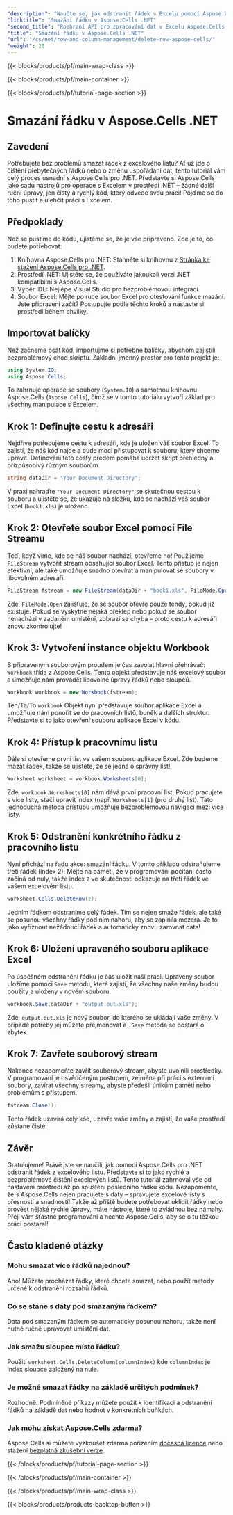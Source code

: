 ```yaml
---
"description": "Naučte se, jak odstranit řádek v Excelu pomocí Aspose.Cells pro .NET. Tato podrobná příručka zahrnuje předpoklady, import kódu a podrobný návod pro bezproblémovou manipulaci s daty."
"linktitle": "Smazání řádku v Aspose.Cells .NET"
"second_title": "Rozhraní API pro zpracování dat v Excelu Aspose.Cells v .NET"
"title": "Smazání řádku v Aspose.Cells .NET"
"url": "/cs/net/row-and-column-management/delete-row-aspose-cells/"
"weight": 20
---
```


{{< blocks/products/pf/main-wrap-class >}}

{{< blocks/products/pf/main-container >}}

{{< blocks/products/pf/tutorial-page-section >}}

# Smazání řádku v Aspose.Cells .NET

## Zavedení
Potřebujete bez problémů smazat řádek z excelového listu? Ať už jde o čištění přebytečných řádků nebo o změnu uspořádání dat, tento tutoriál vám celý proces usnadní s Aspose.Cells pro .NET. Představte si Aspose.Cells jako sadu nástrojů pro operace s Excelem v prostředí .NET – žádné další ruční úpravy, jen čistý a rychlý kód, který odvede svou práci! Pojďme se do toho pustit a ulehčit práci s Excelem.
## Předpoklady
Než se pustíme do kódu, ujistěme se, že je vše připraveno. Zde je to, co budete potřebovat:
1. Knihovna Aspose.Cells pro .NET: Stáhněte si knihovnu z [Stránka ke stažení Aspose.Cells pro .NET](https://releases.aspose.com/cells/net/).  
2. Prostředí .NET: Ujistěte se, že používáte jakoukoli verzi .NET kompatibilní s Aspose.Cells.
3. Výběr IDE: Nejlépe Visual Studio pro bezproblémovou integraci.
4. Soubor Excel: Mějte po ruce soubor Excel pro otestování funkce mazání.
Jste připraveni začít? Postupujte podle těchto kroků a nastavte si prostředí během chvilky.
## Importovat balíčky
Než začneme psát kód, importujme si potřebné balíčky, abychom zajistili bezproblémový chod skriptu. Základní jmenný prostor pro tento projekt je:
```csharp
using System.IO;
using Aspose.Cells;
```
To zahrnuje operace se soubory (`System.IO`) a samotnou knihovnu Aspose.Cells (`Aspose.Cells`), čímž se v tomto tutoriálu vytvoří základ pro všechny manipulace s Excelem.
## Krok 1: Definujte cestu k adresáři
Nejdříve potřebujeme cestu k adresáři, kde je uložen váš soubor Excel. To zajistí, že náš kód najde a bude moci přistupovat k souboru, který chceme upravit. Definování této cesty předem pomáhá udržet skript přehledný a přizpůsobivý různým souborům.
```csharp
string dataDir = "Your Document Directory";
```
V praxi nahraďte `"Your Document Directory"` se skutečnou cestou k souboru a ujistěte se, že ukazuje na složku, kde se nachází váš soubor Excel (`book1.xls`) je uloženo.
## Krok 2: Otevřete soubor Excel pomocí File Streamu
Teď, když víme, kde se náš soubor nachází, otevřeme ho! Použijeme `FileStream` vytvořit stream obsahující soubor Excel. Tento přístup je nejen efektivní, ale také umožňuje snadno otevírat a manipulovat se soubory v libovolném adresáři.
```csharp
FileStream fstream = new FileStream(dataDir + "book1.xls", FileMode.Open);
```
Zde, `FileMode.Open` zajišťuje, že se soubor otevře pouze tehdy, pokud již existuje. Pokud se vyskytne nějaká překlep nebo pokud se soubor nenachází v zadaném umístění, zobrazí se chyba – proto cestu k adresáři znovu zkontrolujte!
## Krok 3: Vytvoření instance objektu Workbook
S připraveným souborovým proudem je čas zavolat hlavní přehrávač: `Workbook` třída z Aspose.Cells. Tento objekt představuje náš excelový soubor a umožňuje nám provádět libovolné úpravy řádků nebo sloupců.
```csharp
Workbook workbook = new Workbook(fstream);
```
Ten/Ta/To `workbook` Objekt nyní představuje soubor aplikace Excel a umožňuje nám ponořit se do pracovních listů, buněk a dalších struktur. Představte si to jako otevření souboru aplikace Excel v kódu.
## Krok 4: Přístup k pracovnímu listu
Dále si otevřeme první list ve vašem souboru aplikace Excel. Zde budeme mazat řádek, takže se ujistěte, že se jedná o správný list!
```csharp
Worksheet worksheet = workbook.Worksheets[0];
```
Zde, `workbook.Worksheets[0]` nám dává první pracovní list. Pokud pracujete s více listy, stačí upravit index (např. `Worksheets[1]` (pro druhý list). Tato jednoduchá metoda přístupu umožňuje bezproblémovou navigaci mezi více listy.
## Krok 5: Odstranění konkrétního řádku z pracovního listu
Nyní přichází na řadu akce: smazání řádku. V tomto příkladu odstraňujeme třetí řádek (index 2). Mějte na paměti, že v programování počítání často začíná od nuly, takže index `2` ve skutečnosti odkazuje na třetí řádek ve vašem excelovém listu.
```csharp
worksheet.Cells.DeleteRow(2);
```
Jedním řádkem odstraníme celý řádek. Tím se nejen smaže řádek, ale také se posunou všechny řádky pod ním nahoru, aby se zaplnila mezera. Je to jako vyříznout nežádoucí řádek a automaticky znovu zarovnat data!
## Krok 6: Uložení upraveného souboru aplikace Excel
Po úspěšném odstranění řádku je čas uložit naši práci. Upravený soubor uložíme pomocí `Save` metodu, která zajistí, že všechny naše změny budou použity a uloženy v novém souboru.
```csharp
workbook.Save(dataDir + "output.out.xls");
```
Zde, `output.out.xls` je nový soubor, do kterého se ukládají vaše změny. V případě potřeby jej můžete přejmenovat a `.Save` metoda se postará o zbytek.
## Krok 7: Zavřete souborový stream
Nakonec nezapomeňte zavřít souborový stream, abyste uvolnili prostředky. V programování je osvědčeným postupem, zejména při práci s externími soubory, zavírat všechny streamy, abyste předešli únikům paměti nebo problémům s přístupem.
```csharp
fstream.Close();
```
Tento řádek uzavírá celý kód, uzavře vaše změny a zajistí, že vaše prostředí zůstane čisté.
## Závěr
Gratulujeme! Právě jste se naučili, jak pomocí Aspose.Cells pro .NET odstranit řádek z excelového listu. Představte si to jako rychlé a bezproblémové čištění excelových listů. Tento tutoriál zahrnoval vše od nastavení prostředí až po spuštění posledního řádku kódu. Nezapomeňte, že s Aspose.Cells nejen pracujete s daty – spravujete excelové listy s přesností a snadností!
Takže až příště budete potřebovat uklidit řádky nebo provést nějaké rychlé úpravy, máte nástroje, které to zvládnou bez námahy. Přeji vám šťastné programování a nechte Aspose.Cells, aby se o tu těžkou práci postaral!
## Často kladené otázky
### Mohu smazat více řádků najednou?  
Ano! Můžete procházet řádky, které chcete smazat, nebo použít metody určené k odstranění rozsahů řádků.
### Co se stane s daty pod smazaným řádkem?  
Data pod smazaným řádkem se automaticky posunou nahoru, takže není nutné ručně upravovat umístění dat.
### Jak smažu sloupec místo řádku?  
Použití `worksheet.Cells.DeleteColumn(columnIndex)` kde `columnIndex` je index sloupce založený na nule.
### Je možné smazat řádky na základě určitých podmínek?  
Rozhodně. Podmíněné příkazy můžete použít k identifikaci a odstranění řádků na základě dat nebo hodnot v konkrétních buňkách.
### Jak mohu získat Aspose.Cells zdarma?  
Aspose.Cells si můžete vyzkoušet zdarma pořízením [dočasná licence](https://purchase.aspose.com/temporary-license/) nebo stažení [bezplatná zkušební verze](https://releases.aspose.com/).


{{< /blocks/products/pf/tutorial-page-section >}}

{{< /blocks/products/pf/main-container >}}

{{< /blocks/products/pf/main-wrap-class >}}

{{< blocks/products/products-backtop-button >}}